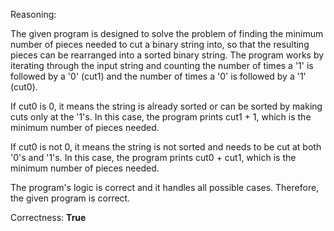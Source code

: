 Reasoning:

The given program is designed to solve the problem of finding the minimum number of pieces needed to cut a binary string into, so that the resulting pieces can be rearranged into a sorted binary string. The program works by iterating through the input string and counting the number of times a '1' is followed by a '0' (cut1) and the number of times a '0' is followed by a '1' (cut0). 

If cut0 is 0, it means the string is already sorted or can be sorted by making cuts only at the '1's. In this case, the program prints cut1 + 1, which is the minimum number of pieces needed. 

If cut0 is not 0, it means the string is not sorted and needs to be cut at both '0's and '1's. In this case, the program prints cut0 + cut1, which is the minimum number of pieces needed.

The program's logic is correct and it handles all possible cases. Therefore, the given program is correct.

Correctness: **True**